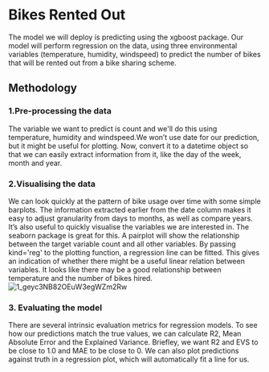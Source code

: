 # Bikes Rented Out

The model we will deploy is predicting using the xgboost package. Our model will perform regression on the data, using three environmental variables (temperature, humidity, windspeed) to predict the number of bikes that will be rented out from a bike sharing scheme. 

## Methodology

### 1.Pre-processing the data
The variable we want to predict is count and we'll do this using temperature, humidity and windspeed.We won’t use date for our prediction, but it might be useful for plotting.  Now, convert it to a datetime object so that we can easily extract information from it, like the day of the week, month and year.

### 2.Visualising the data
We can look quickly at the pattern of bike usage over time with some simple barplots. The information extracted earlier from the date column makes it easy to adjust granularity from days to months, as well as compare years.
It’s also useful to quickly visualise the variables we are interested in. The seaborn package is great for this. A pairplot will show the relationship between the target variable count and all other variables. By passing kind='reg' to the plotting function, a regression line can be fitted. This gives an indication of whether there might be a useful linear relation between variables.
It looks like there may be a good relationship between temperature and the number of bikes hired.
![1_geyc3NB82OEuW3egWZm2Rw](https://user-images.githubusercontent.com/74424623/139555991-eeb6f09b-364f-4407-a07e-89bac2678a7e.png)

### 3. Evaluating the model

There are several intrinsic evaluation metrics for regression models. To see how our predictions match the true values, we can calculate R2, Mean Absolute Error and the Explained Variance. Briefley, we want R2 and EVS to be close to 1.0 and MAE to be close to 0. We can also plot predictions against truth in a regression plot, which will automatically fit a line for us.


